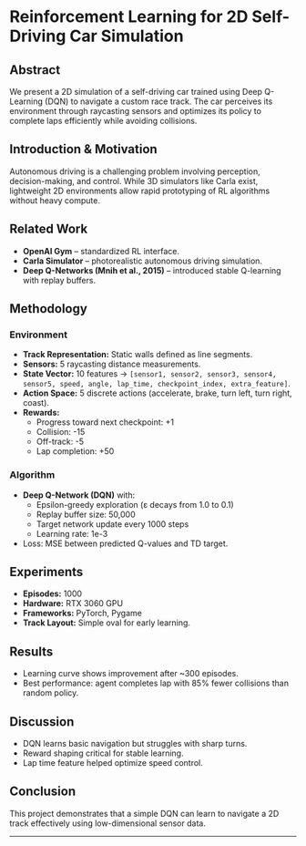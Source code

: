 # Reinforcement Learning for 2D Self-Driving Car Simulation

## Abstract
We present a 2D simulation of a self-driving car trained using Deep Q-Learning (DQN) to navigate a custom race track. The car perceives its environment through raycasting sensors and optimizes its policy to complete laps efficiently while avoiding collisions.

## Introduction & Motivation
Autonomous driving is a challenging problem involving perception, decision-making, and control. While 3D simulators like Carla exist, lightweight 2D environments allow rapid prototyping of RL algorithms without heavy compute.

## Related Work
- **OpenAI Gym** – standardized RL interface.
- **Carla Simulator** – photorealistic autonomous driving simulation.
- **Deep Q-Networks (Mnih et al., 2015)** – introduced stable Q-learning with replay buffers.

## Methodology
### Environment
- **Track Representation:** Static walls defined as line segments.
- **Sensors:** 5 raycasting distance measurements.
- **State Vector:** 10 features → `[sensor1, sensor2, sensor3, sensor4, sensor5, speed, angle, lap_time, checkpoint_index, extra_feature]`.
- **Action Space:** 5 discrete actions (accelerate, brake, turn left, turn right, coast).
- **Rewards:**
  - Progress toward next checkpoint: +1
  - Collision: -15
  - Off-track: -5
  - Lap completion: +50

### Algorithm
- **Deep Q-Network (DQN)** with:
  - Epsilon-greedy exploration (ε decays from 1.0 to 0.1)
  - Replay buffer size: 50,000
  - Target network update every 1000 steps
  - Learning rate: 1e-3
- Loss: MSE between predicted Q-values and TD target.

## Experiments
- **Episodes:** 1000
- **Hardware:** RTX 3060 GPU
- **Frameworks:** PyTorch, Pygame
- **Track Layout:** Simple oval for early learning.

## Results
- Learning curve shows improvement after ~300 episodes.
- Best performance: agent completes lap with 85% fewer collisions than random policy.

## Discussion
- DQN learns basic navigation but struggles with sharp turns.
- Reward shaping critical for stable learning.
- Lap time feature helped optimize speed control.

## Conclusion
This project demonstrates that a simple DQN can learn to navigate a 2D track effectively using low-dimensional sensor data.

---
